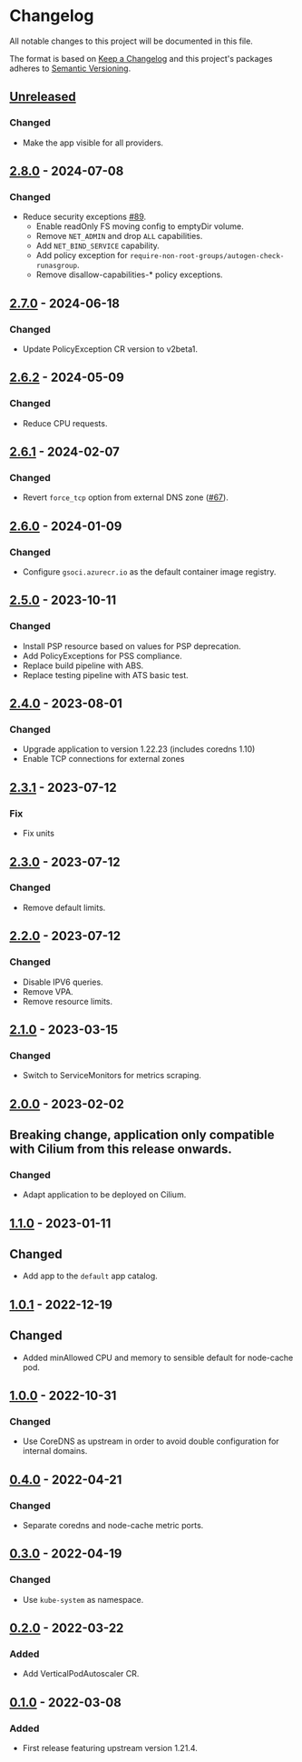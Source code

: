 # Changelog

All notable changes to this project will be documented in this file.

The format is based on [Keep a Changelog](http://keepachangelog.com/en/1.0.0/)
and this project's packages adheres to [Semantic Versioning](http://semver.org/spec/v2.0.0.html).

## [Unreleased]

### Changed

- Make the app visible for all providers.

## [2.8.0] - 2024-07-08

### Changed

- Reduce security exceptions [#89](https://github.com/giantswarm/k8s-dns-node-cache-app/pull/89).
  - Enable readOnly FS moving config to emptyDir volume.
  - Remove `NET_ADMIN` and drop `ALL` capabilities.
  - Add `NET_BIND_SERVICE` capability.
  - Add policy exception for `require-non-root-groups/autogen-check-runasgroup`.
  - Remove disallow-capabilities-* policy exceptions.

## [2.7.0] - 2024-06-18

### Changed

- Update PolicyException CR version to v2beta1.

## [2.6.2] - 2024-05-09

### Changed

- Reduce CPU requests.

## [2.6.1] - 2024-02-07

### Changed

- Revert `force_tcp` option from external DNS zone ([#67](https://github.com/giantswarm/k8s-dns-node-cache-app/pull/67)).

## [2.6.0] - 2024-01-09

### Changed

- Configure `gsoci.azurecr.io` as the default container image registry.

## [2.5.0] - 2023-10-11

### Changed

- Install PSP resource based on values for PSP deprecation.
- Add PolicyExceptions for PSS compliance.
- Replace build pipeline with ABS.
- Replace testing pipeline with ATS basic test.

## [2.4.0] - 2023-08-01

### Changed

- Upgrade application to version 1.22.23 (includes coredns 1.10)
- Enable TCP connections for external zones

## [2.3.1] - 2023-07-12

### Fix

- Fix units

## [2.3.0] - 2023-07-12

### Changed

- Remove default limits.

## [2.2.0] - 2023-07-12

### Changed

- Disable IPV6 queries.
- Remove VPA.
- Remove resource limits.

## [2.1.0] - 2023-03-15

### Changed

- Switch to ServiceMonitors for metrics scraping.

## [2.0.0] - 2023-02-02

## Breaking change, application only compatible with Cilium from this release onwards.

### Changed

- Adapt application to be deployed on Cilium.

## [1.1.0] - 2023-01-11

## Changed

- Add app to the `default` app catalog.

## [1.0.1] - 2022-12-19

## Changed

- Added minAllowed CPU and memory to sensible default for node-cache pod.

## [1.0.0] - 2022-10-31

### Changed

- Use CoreDNS as upstream in order to avoid double configuration for internal domains.

## [0.4.0] - 2022-04-21

### Changed

- Separate coredns and node-cache metric ports.

## [0.3.0] - 2022-04-19

### Changed

- Use `kube-system` as namespace.

## [0.2.0] - 2022-03-22

### Added

- Add VerticalPodAutoscaler CR.

## [0.1.0] - 2022-03-08

### Added

- First release featuring upstream version 1.21.4.

[Unreleased]: https://github.com/giantswarm/k8s-dns-node-cache-app/compare/v2.8.0...HEAD
[2.8.0]: https://github.com/giantswarm/k8s-dns-node-cache-app/compare/v2.7.0...v2.8.0
[2.7.0]: https://github.com/giantswarm/k8s-dns-node-cache-app/compare/v2.6.2...v2.7.0
[2.6.2]: https://github.com/giantswarm/k8s-dns-node-cache-app/compare/v2.6.1...v2.6.2
[2.6.1]: https://github.com/giantswarm/k8s-dns-node-cache-app/compare/v2.6.0...v2.6.1
[2.6.0]: https://github.com/giantswarm/k8s-dns-node-cache-app/compare/v2.5.0...v2.6.0
[2.5.0]: https://github.com/giantswarm/k8s-dns-node-cache-app/compare/v2.4.0...v2.5.0
[2.4.0]: https://github.com/giantswarm/k8s-dns-node-cache-app/compare/v2.3.1...v2.4.0
[2.3.1]: https://github.com/giantswarm/k8s-dns-node-cache-app/compare/v2.3.0...v2.3.1
[2.3.0]: https://github.com/giantswarm/k8s-dns-node-cache-app/compare/v2.2.0...v2.3.0
[2.2.0]: https://github.com/giantswarm/k8s-dns-node-cache-app/compare/v2.1.0...v2.2.0
[2.1.0]: https://github.com/giantswarm/k8s-dns-node-cache-app/compare/v2.0.0...v2.1.0
[2.0.0]: https://github.com/giantswarm/k8s-dns-node-cache-app/compare/v1.1.0...v2.0.0
[1.1.0]: https://github.com/giantswarm/k8s-dns-node-cache-app/compare/v1.0.1...v1.1.0
[1.0.1]: https://github.com/giantswarm/k8s-dns-node-cache-app/compare/v1.0.0...v1.0.1
[1.0.0]: https://github.com/giantswarm/k8s-dns-node-cache-app/compare/v0.4.0...v1.0.0
[0.4.0]: https://github.com/giantswarm/k8s-dns-node-cache-app/compare/v0.3.0...v0.4.0
[0.3.0]: https://github.com/giantswarm/k8s-dns-node-cache-app/compare/v0.2.0...v0.3.0
[0.2.0]: https://github.com/giantswarm/k8s-dns-node-cache-app/compare/v0.1.0...v0.2.0
[0.1.0]: https://github.com/giantswarm/k8s-dns-node-cache-app/compare/v0.0.0...v0.1.0
